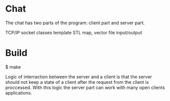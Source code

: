 # Chat
The chat has two parts of the program: client part and server part.

TCP/IP socket
classes
template
STL map, vector
file input/output

# Build
$ make

Logic of interraction between the server and a client is that the server should not keep a state of a client after the request from the client is proccessed.
With this logic the server part can work with many open clients applications. 
